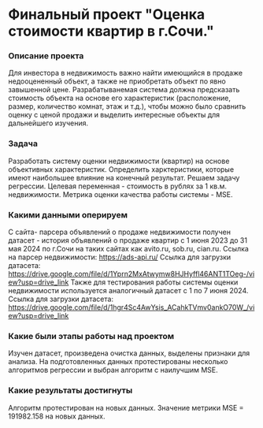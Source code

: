 # Финальный проект "Оценка стоимости квартир в г.Сочи."

### Описание проекта
Для инвестора в недвижимость важно найти имеющийся в продаже недооцененный объект, а также не приобретать объект по явно завышенной цене.
Разрабатыванемая система должна предсказать стоимость объекта на основе его характеристик (расположение, размер, количество комнат, этаж и т.д.), чтобы можно было сравнить оценку с ценой продажи и выделить интересные объекты для дальнейшего изучения.

### Задача
Разработать систему оценки недвижимости (квартир) на основе объективных характеристик. Определить харктеристики, которые имеют наибольшее влияние на конечный результат.
Решаем задачу регрессии.
Целевая переменная - стоимость в рублях за 1 кв.м. недвижимости.
Метрика оценки качества работы системы - MSE.

### Какими данными оперируем
С сайта- парсера объявлений о продаже недвижимости получен датасет - история объявлений о продаже квартир с 1 июня 2023 до 31 мая 2024 по г.Сочи на таких сайтах как avito.ru, sob.ru, cian.ru. 
Ссылка на парсер недвижимости:
https://ads-api.ru/
Ссылка для загрузки датасета:
https://drive.google.com/file/d/1Yprn2MxAtwymw8HJHyffl46ANT1TOeg-/view?usp=drive_link
Также для тестирования работы системы оценки недвижимости используется аналогичный датасет с 1 по 7 июня 2024.
Ссылка для загрузки датасета:
https://drive.google.com/file/d/1hgr4Sc4AwYsis_ACahkTVmv0ankO70W_/view?usp=drive_link
   

### Какие были этапы работы над проектом
Изучен датасет, произведена очистка данных, выделены признаки для анализа.
На подготовленных данных протестированы несколько алгоритмов регрессии и выбран алгоритм с наилучшим MSE.

### Какие результаты достигнуты
Алгоритм протестирован на новых данных.
Значение метрики MSE = 191982.158 на новых данных.